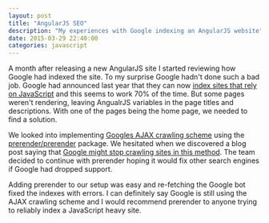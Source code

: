 ```yaml
---
layout: post
title: "AngularJS SEO"
description: "My experiences with Google indexing an AngularJS website"
date: 2015-03-29 22:40:00
categories: javascript
---
```

A month after releasing a new AngularJS site I started reviewing how Google had indexed the site. To my surprise
Google hadn't done such a bad job. Google had announced last year that they can now [index sites that rely on 
JavaScript](http://googlewebmastercentral.blogspot.co.uk/2014/05/understanding-web-pages-better.html) and this seems 
to work 70% of the time. But some pages weren't rendering, leaving AngualrJS variables in the page titles and 
descriptions. With one of the pages being the home page, we needed to find a solution.  

We looked into implementing [Googles AJAX crawling scheme](https://developers.google.com/webmasters/ajax-crawling/docs/getting-started)
using the [prerender/prerender](https://github.com/prerender/prerender) package. We hesitated when we discovered 
a blog post saying that [Google might stop crawling sites in this method](http://searchengineland.com/google-may-discontinue-ajax-crawlable-guidelines-216119).
The team decided to continue with prerender hoping it would fix other search engines if Google had dropped support.  

Adding prerender to our setup was easy and re-fetching the Google bot fixed the indexes with errors. I can definitely say Google is still using the AJAX crawling scheme and I would recommend prerender to anyone trying to reliably index a JavaScript heavy site.  
